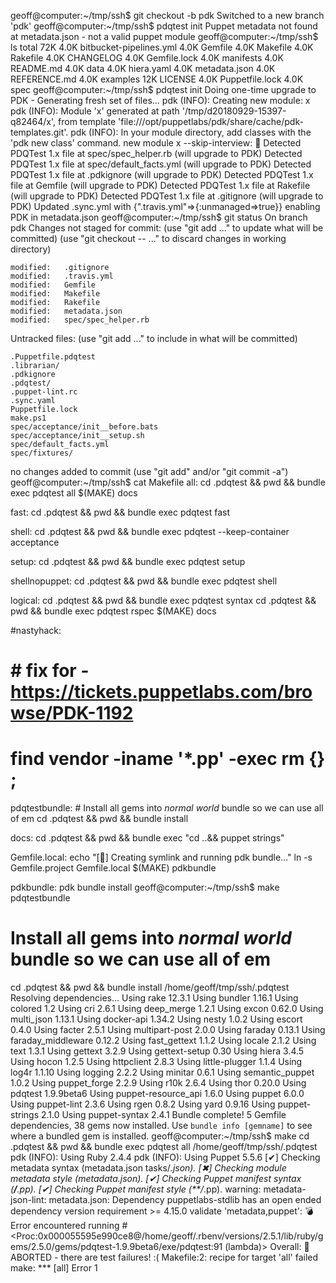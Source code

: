 geoff@computer:~/tmp/ssh$ git checkout -b pdk
Switched to a new branch 'pdk'
geoff@computer:~/tmp/ssh$ pdqtest init
Puppet metadata not found at metadata.json - not a valid puppet module
geoff@computer:~/tmp/ssh$ ls
total 72K
4.0K bitbucket-pipelines.yml  4.0K Gemfile       4.0K Makefile         4.0K Rakefile
4.0K CHANGELOG                4.0K Gemfile.lock  4.0K manifests        4.0K README.md
4.0K data                     4.0K hiera.yaml    4.0K metadata.json    4.0K REFERENCE.md
4.0K examples                  12K LICENSE       4.0K Puppetfile.lock  4.0K spec
geoff@computer:~/tmp/ssh$ pdqtest init
Doing one-time upgrade to PDK - Generating fresh set of files...
pdk (INFO): Creating new module: x
pdk (INFO): Module 'x' generated at path '/tmp/d20180929-15397-q82464/x', from template 'file:///opt/puppetlabs/pdk/share/cache/pdk-templates.git'.
pdk (INFO): In your module directory, add classes with the 'pdk new class' command.
new module x --skip-interview: 😬
Detected PDQTest 1.x file at spec/spec_helper.rb (will upgrade to PDK)
Detected PDQTest 1.x file at spec/default_facts.yml (will upgrade to PDK)
Detected PDQTest 1.x file at .pdkignore (will upgrade to PDK)
Detected PDQTest 1.x file at Gemfile (will upgrade to PDK)
Detected PDQTest 1.x file at Rakefile (will upgrade to PDK)
Detected PDQTest 1.x file at .gitignore (will upgrade to PDK)
Updated .sync.yml with {".travis.yml"=>{:unmanaged=>true}}
enabling PDK in metadata.json
geoff@computer:~/tmp/ssh$ git status
On branch pdk
Changes not staged for commit:
  (use "git add <file>..." to update what will be committed)
  (use "git checkout -- <file>..." to discard changes in working directory)

	modified:   .gitignore
	modified:   .travis.yml
	modified:   Gemfile
	modified:   Makefile
	modified:   Rakefile
	modified:   metadata.json
	modified:   spec/spec_helper.rb

Untracked files:
  (use "git add <file>..." to include in what will be committed)

	.Puppetfile.pdqtest
	.librarian/
	.pdkignore
	.pdqtest/
	.puppet-lint.rc
	.sync.yaml
	Puppetfile.lock
	make.ps1
	spec/acceptance/init__before.bats
	spec/acceptance/init__setup.sh
	spec/default_facts.yml
	spec/fixtures/

no changes added to commit (use "git add" and/or "git commit -a")
geoff@computer:~/tmp/ssh$ cat Makefile 
all:
	cd .pdqtest && pwd && bundle exec pdqtest all
	$(MAKE) docs

fast:
	cd .pdqtest && pwd && bundle exec pdqtest fast

shell:
	cd .pdqtest && pwd && bundle exec pdqtest --keep-container acceptance

setup:
	cd .pdqtest && pwd && bundle exec pdqtest setup

shellnopuppet:
	cd .pdqtest && pwd && bundle exec pdqtest shell

logical:
	cd .pdqtest && pwd && bundle exec pdqtest syntax
	cd .pdqtest && pwd && bundle exec pdqtest rspec
	$(MAKE) docs

#nastyhack:
#	# fix for - https://tickets.puppetlabs.com/browse/PDK-1192
#	find vendor -iname '*.pp' -exec rm {} \;

pdqtestbundle:
	# Install all gems into _normal world_ bundle so we can use all of em
	cd .pdqtest && pwd && bundle install

docs:
	cd .pdqtest && pwd && bundle exec "cd ..&& puppet strings"


Gemfile.local:
	echo "[🐌] Creating symlink and running pdk bundle..."
	ln -s Gemfile.project Gemfile.local
	$(MAKE) pdkbundle

pdkbundle:
	pdk bundle install
geoff@computer:~/tmp/ssh$ make pdqtestbundle
# Install all gems into _normal world_ bundle so we can use all of em
cd .pdqtest && pwd && bundle install
/home/geoff/tmp/ssh/.pdqtest
Resolving dependencies...
Using rake 12.3.1
Using bundler 1.16.1
Using colored 1.2
Using cri 2.6.1
Using deep_merge 1.2.1
Using excon 0.62.0
Using multi_json 1.13.1
Using docker-api 1.34.2
Using nesty 1.0.2
Using escort 0.4.0
Using facter 2.5.1
Using multipart-post 2.0.0
Using faraday 0.13.1
Using faraday_middleware 0.12.2
Using fast_gettext 1.1.2
Using locale 2.1.2
Using text 1.3.1
Using gettext 3.2.9
Using gettext-setup 0.30
Using hiera 3.4.5
Using hocon 1.2.5
Using httpclient 2.8.3
Using little-plugger 1.1.4
Using log4r 1.1.10
Using logging 2.2.2
Using minitar 0.6.1
Using semantic_puppet 1.0.2
Using puppet_forge 2.2.9
Using r10k 2.6.4
Using thor 0.20.0
Using pdqtest 1.9.9beta6
Using puppet-resource_api 1.6.0
Using puppet 6.0.0
Using puppet-lint 2.3.6
Using rgen 0.8.2
Using yard 0.9.16
Using puppet-strings 2.1.0
Using puppet-syntax 2.4.1
Bundle complete! 5 Gemfile dependencies, 38 gems now installed.
Use `bundle info [gemname]` to see where a bundled gem is installed.
geoff@computer:~/tmp/ssh$ make
cd .pdqtest && pwd && bundle exec pdqtest all
/home/geoff/tmp/ssh/.pdqtest
pdk (INFO): Using Ruby 2.4.4
pdk (INFO): Using Puppet 5.5.6
[✔] Checking metadata syntax (metadata.json tasks/*.json).
[✖] Checking module metadata style (metadata.json).
[✔] Checking Puppet manifest syntax (**/**.pp).
[✔] Checking Puppet manifest style (**/*.pp).
warning: metadata-json-lint: metadata.json: Dependency puppetlabs-stdlib has an open ended dependency version requirement >= 4.15.0
validate 'metadata,puppet': 💣
Error encountered running #<Proc:0x000055595e990ce8@/home/geoff/.rbenv/versions/2.5.1/lib/ruby/gems/2.5.0/gems/pdqtest-1.9.9beta6/exe/pdqtest:91 (lambda)>
Overall: 💩
ABORTED - there are test failures! :(
Makefile:2: recipe for target 'all' failed
make: *** [all] Error 1
